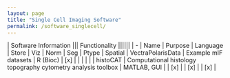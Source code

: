 ```yaml
---
layout: page
title: "Single Cell Imaging Software"
permalink: /software_singlecell/
---
```


| Software Information ||| Functionality ||||||
| -
| Name | Purpose | Language | Store | Viz | Norm | Seg | Ptype | Spatial
| VectraPolarisData | Example mIF datasets | R (Bioc) | [x] | | | | |
| histoCAT | Computational histology topography cytometry analysis toolbox | MATLAB, GUI | | [x] | | [x] | | [x] |


